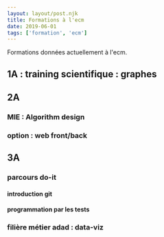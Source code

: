 ```yaml
---
layout: layout/post.njk 
title: Formations à l'ecm
date: 2019-06-01
tags: ['formation', 'ecm']
---
```


Formations données actuellement à l'ecm.


## 1A : training scientifique : graphes

## 2A

### MIE : Algorithm design

### option : web front/back

## 3A

### parcours do-it

#### introduction git

#### programmation par les tests

### filière métier adad : data-viz
